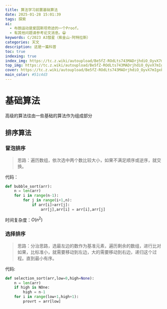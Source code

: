 ```yaml
---
title: 算法学习前置基础算法
date: 2025-01-28 15:01:39
tags: 探索
ai:
  - 布朗运动是爱因斯坦奇迹的一个Proof。
  - 有其他问题请参考论文消息。😁
keywords: C/2023 A3彗星（紫金山-阿特拉斯）
categories: 天文
description: 这是一篇科普
toc: true
indexing: true
index_img: https://tc.z.wiki/autoupload/Be5fZ-ROdLts743MADrjhdiO_OyvX7mIgxFBfDMDErs/20250617/wkPd/3840X2160/2023-10-31.OHR.HalloweenCuteAI-ZH-CN1079713117-UHD.3nrcsx7rh9.webp
top_img: https://tc.z.wiki/autoupload/Be5fZ-ROdLts743MADrjhdiO_OyvX7mIgxFBfDMDErs/20250617/wkPd/3840X2160/2023-10-31.OHR.HalloweenCuteAI-ZH-CN1079713117-UHD.3nrcsx7rh9.webp
cover: https://tc.z.wiki/autoupload/Be5fZ-ROdLts743MADrjhdiO_OyvX7mIgxFBfDMDErs/20250617/wkPd/3840X2160/2023-10-31.OHR.HalloweenCuteAI-ZH-CN1079713117-UHD.3nrcsx7rh9.webp
main_color: #51c4d3
---
```

# 基础算法

高级的算法往由一些基础的算法作为组成部分

## 排序算法

### 冒泡排序

> 思路：遍历数组，依次选中两个数比较大小，如果不满足顺序或逆序，就交换。

代码：

```python
def bubble_sort(arr):
    n = len(arr)
    for i in range(n-1):
        for j in range(i+1,n):
            if arr[i]>arr[j]:
                arr[j],arr[i] = arr[i],arr[j]
```

时间复杂度：$O(n^2)$

### 选择排序

> 思路：分治思路，选最左边的数作为基准元素，遍历剩余的数组，进行比对如果，比标准小，就需要移动到左边，大的需要移动到右边，递归这个过程。直到最小有序。

代码:

```python
def selection_sort(arr,low=0,high=None):
    n = len(arr)
    if high is NOne:
        high = n-1
    for i in range(low+1,high+1):
        provrt = arr[low]
       	
```

